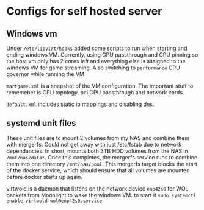 # Configs for self hosted server

## Windows vm

Under `/etc/libvirt/hooks` added some scripts to run when starting and ending windows VM. Currently, using GPU passthrough and CPU pinning so the host vm only has 2 cores left and everything else is assigned to the windows VM for game streaming. Also switching to `performance` CPU governor while running the VM

`martgame.xml` is a snapshot of the VM configuration. The important stuff to rememeber is CPU topology, pci GPU passthrough and network cards. 

`default.xml` includes static ip mappings and disabling dns.


## systemd unit files

These unit files are to mount 2 volumes from my NAS and combine them with mergerfs. Could not get away with just /etc/fstab due to network dependancies. In short, mounts both 3TB HDD volumes from the NAS in `/mnt/nas/data*`. Once this completes, the mergerfs service runs to combine them into one directory `/mnt/nas/pool`. This mergerfs target blocks the start of the docker service, which should ensure that all volumes are mounted before docker starts up again.

virtwold is a daemon that listens on the network device `enp42s0` for WOL packets from Moonlight to wake the windows VM. to start it `sudo systemctl enable virtwold-wol@enp42s0.service`